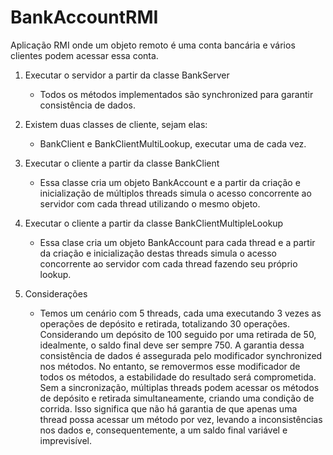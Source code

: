 # BankAccountRMI
Aplicação RMI onde um objeto remoto é uma conta bancária e vários clientes podem acessar essa conta.

1. Executar o servidor a partir da classe BankServer
    - Todos os métodos implementados são synchronized para garantir consistência de dados.

2. Existem duas classes de cliente, sejam elas:
    - BankClient e BankClientMultiLookup, executar uma de cada vez.

3. Executar o cliente a partir da classe BankClient
    - Essa classe cria um objeto BankAccount e a partir da criação e inicialização de múltiplos threads simula o acesso concorrente ao servidor com cada thread utilizando o mesmo objeto.

4. Executar o cliente a partir da classe BankClientMultipleLookup
    - Essa clase cria um objeto BankAccount para cada thread e a partir da criação e inicialização destas threads simula o acesso concorrente ao servidor com cada thread fazendo seu próprio lookup.

5. Considerações
    - Temos um cenário com 5 threads, cada uma executando 3 vezes as operações de depósito e retirada, totalizando 30 operações. Considerando um depósito de 100 seguido por uma retirada de 50, idealmente, o saldo final deve ser sempre 750. A garantia dessa consistência de dados é assegurada pelo modificador synchronized nos métodos. No entanto, se removermos esse modificador de todos os métodos, a estabilidade do resultado será comprometida. Sem a sincronização, múltiplas threads podem acessar os métodos de depósito e retirada simultaneamente, criando uma condição de corrida. Isso significa que não há garantia de que apenas uma thread possa acessar um método por vez, levando a inconsistências nos dados e, consequentemente, a um saldo final variável e imprevisível.
